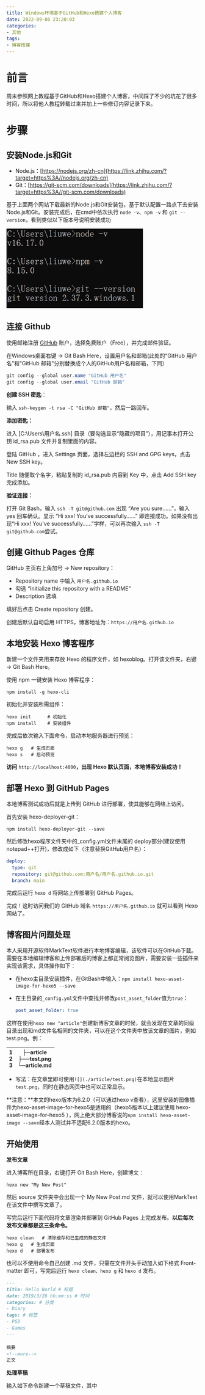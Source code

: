 ```yaml
---
title: Windows环境基于GitHub和Hexo搭建个人博客
date: 2022-09-06 23:20:03
categories: 
- 其他
tags: 
- 博客搭建
---
```


# 前言

周末参照网上教程基于GitHub和Hexo搭建个人博客，中间踩了不少的坑花了很多时间，所以将他人教程转载过来并加上一些修订内容记录下来。

# 步骤

## 安装Node.js和Git

- Node.js：[https://nodejs.org/zh-cn](https://link.zhihu.com/?target=https%3A//nodejs.org/zh-cn)
- Git：[https://git-scm.com/downloads](https://link.zhihu.com/?target=https%3A//git-scm.com/downloads)

基于上面两个网站下载最新的Node.js和Git安装包，基于默认配置一路点下去安装Node.js和Git。安装完成后，在cmd中依次执行 `node -v`、`npm -v` 和 `git --version`，看到类似以下版本号说明安装成功

![](./2022-11-01-基于GitHub和Hexo搭建博客/组件版本.png)

## 连接 Github

使用邮箱注册 [GitHub](https://link.zhihu.com/?target=https%3A//github.com/) 账户，选择免费账户（Free），并完成邮件验证。

在Windows桌面右键 -> Git Bash Here，设置用户名和邮箱(此处的“GitHub 用户名”和"GitHub 邮箱"分别替换成个人的GitHub用户名和邮箱，下同）

```powershell
git config --global user.name "GitHub 用户名"
git config --global user.email "GitHub 邮箱"
```

**创建 SSH 密匙**：

输入 `ssh-keygen -t rsa -C "GitHub 邮箱"`，然后一路回车。

**添加密匙：**

进入 [C:\Users\用户名\.ssh] 目录（要勾选显示“隐藏的项目”），用记事本打开公钥 id_rsa.pub 文件并复制里面的内容。

登陆 GitHub ，进入 Settings 页面，选择左边栏的 SSH and GPG keys，点击 New SSH key。

Title 随便取个名字，粘贴复制的 id_rsa.pub 内容到 Key 中，点击 Add SSH key 完成添加。

**验证连接：**

打开 Git Bash，输入 `ssh -T git@github.com` 出现 “Are you sure……”，输入 yes 回车确认。显示 “Hi xxx! You've successfully……” 即连接成功。如果没有出现“Hi xxx! You've successfully……”字样，可以再次输入 `ssh -T git@github.com`尝试。

## 创建 Github Pages 仓库

GitHub 主页右上角加号 -> New repository：

- Repository name 中输入 `用户名.github.io`
- 勾选 “Initialize this repository with a README”
- Description 选填

填好后点击 Create repository 创建。

创建后默认自动启用 HTTPS，博客地址为：`https://用户名.github.io`

## 本地安装 Hexo 博客程序

新建一个文件夹用来存放 Hexo 的程序文件，如 hexoblog。打开该文件夹，右键 -> Git Bash Here。

使用 npm 一键安装 Hexo 博客程序：

```git
npm install -g hexo-cli
```

初始化并安装所需组件：

```git
hexo init      # 初始化
npm install    # 安装组件
```

完成后依次输入下面命令，启动本地服务器进行预览：

```git
hexo g   # 生成页面
hexo s   # 启动预览
```

**访问** `http://localhost:4000`**，出现 Hexo 默认页面，本地博客安装成功！**

## 部署 Hexo 到 GitHub Pages

本地博客测试成功后就是上传到 GitHub 进行部署，使其能够在网络上访问。

首先安装 hexo-deployer-git：

```git
npm install hexo-deployer-git --save
```

然后修改hexo程序文件夹中的_config.yml文件末尾的 deploy部分(建议使用notepad++打开)，修改成如下（注意替换GitHub用户名）：

```yml
deploy:
  type: git
  repository: git@github.com:用户名/用户名.github.io.git
  branch: main
```

完成后运行 `hexo d` 将网站上传部署到 GitHub Pages。

完成！这时访问我们的 GitHub 域名 `https://用户名.github.io` 就可以看到 Hexo 网站了。

## 博客图片问题处理

本人采用开源软件MarkText软件进行本地博客编辑，该软件可以在GitHub下载。需要在本地编辑博客和上传部署后的博客上都正常阅览图片，需要安装一些插件来实现该需求，具体操作如下：

* 在hexo主目录安装插件，在GitBash中输入：`npm install hexo-asset-image-for-hexo5 --save`  

* 在主目录的`_config.yml`文件中查找并修改`post_asset_folder`值为`true`：
  
  ```yml
  post_asset_folder: true
  ```

这样在使用`hexo new "article"`创建新博客文章的时候，就会发现在文章的同级目录出现和md文件名相同的文件夹，可以在这个文件夹中放该文章的图片，例如test.png。例：

| 1  <br>2  <br>3 | ├─article  <br>├──test.png  <br>└─article.md |
| --------------- | -------------------------------------------- |

* 写法：在文章里即可使用`![](./article/test.png)`在本地显示图片`test.png`，同时在静态网页中也可以正常显示。

**注意：**本文的hexo版本为6.2.0（可以通过hexo v查看），这里安装的图像插件为hexo-asset-image-for-hexo5是适用的（hexo5版本以上建议使用 hexo-asset-image-for-hexo5 ），网上绝大部分博客说的`npm install hexo-asset-image --save`经本人测试并不适配6.2.0版本的hexo。

## 开始使用

**发布文章**

进入博客所在目录，右键打开 Git Bash Here，创建博文：

```git
hexo new "My New Post"
```

然后 source 文件夹中会出现一个 My New Post.md 文件，就可以使用MarkText在该文件中撰写文章了。

写完后运行下面代码将文章渲染并部署到 GitHub Pages 上完成发布。**以后每次发布文章都是这三条命令。**

```git
hexo clean   # 清除缓存和已生成的静态文件
hexo g   # 生成页面
hexo d   # 部署发布
```

也可以不使用命令自己创建 .md 文件，只需在文件开头手动加入如下格式 Front-matter 即可，写完后运行 `hexo clean、hexo g` 和 `hexo d` 发布。

```markdown
---
title: Hello World # 标题
date: 2019/3/26 hh:mm:ss # 时间
categories: # 分类
- Diary
tags: # 标签
- PS3
- Games
---

摘要
<!--more-->
正文
```

**处理草稿**

输入如下命令新建一个草稿文件，其中<title>替换成草稿标题，实际运行可以知道新建的草稿文件存放在/source/_drafts路径下

```
$ hexo new draft <title>
```

输入如下命令将草稿转成正式文章，该命令会把/source/_drafts下的文章移到/source/_posts下

```
$ hexo publish <title>
```

## 更换主题

在 [Themes | Hexo](https://link.zhihu.com/?target=https%3A//hexo.io/themes/) 选择一个喜欢的主题，并参照主题的文档来安装和配置主题。

## 常用命令

```git
hexo new "name"       # 新建文章
hexo new page "name"  # 新建页面
hexo g                # 生成页面
hexo d                # 部署
hexo g -d             # 生成页面并部署
hexo s                # 本地预览
hexo clean            # 清除缓存和已生成的静态文件
hexo help             # 帮助
hexo new draft "title" #创建草稿布局文章的命令
hexo publish "title"  # 将草稿发布为正式文章的命令
```

# 参考资料

[使用 Hexo+GitHub 搭建个人免费博客教程（小白向） - 知乎 (zhihu.com)](https://zhuanlan.zhihu.com/p/60578464)

[在Hexo中使用本地图片 - 个人学习 (idealx.cn)](https://www.idealx.cn/post/Hexo/hexo-asset-image/)

[fluid-dev/hexo-theme-fluid: 一款 Material Design 风格的 Hexo 主题 / An elegant Material-Design theme for Hexo (github.com)](https://github.com/fluid-dev/hexo-theme-fluid)

[Hexo博客新建草稿](https://blog.csdn.net/mqdxiaoxiao/article/details/93524924)
